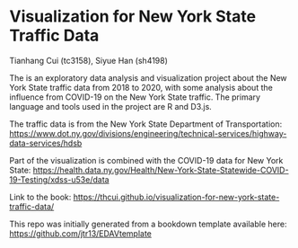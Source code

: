 # Visualization for New York State Traffic Data

Tianhang Cui (tc3158), Siyue Han (sh4198)

The is an exploratory data analysis and visualization project about the New York State traffic data from 2018 to 2020, with some analysis about the influence from COVID-19 on the New York State traffic. The primary language and tools used in the project are R and D3.js.

The traffic data is from the New York State Department of Transportation: https://www.dot.ny.gov/divisions/engineering/technical-services/highway-data-services/hdsb

Part of the visualization is combined with the COVID-19 data for New York State: https://health.data.ny.gov/Health/New-York-State-Statewide-COVID-19-Testing/xdss-u53e/data


Link to the book: https://thcui.github.io/visualization-for-new-york-state-traffic-data/

This repo was initially generated from a bookdown template available here: https://github.com/jtr13/EDAVtemplate

